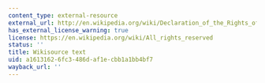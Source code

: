 ```yaml
---
content_type: external-resource
external_url: http://en.wikipedia.org/wiki/Declaration_of_the_Rights_of_Woman_and_the_Female_Citizen
has_external_license_warning: true
license: https://en.wikipedia.org/wiki/All_rights_reserved
status: ''
title: Wikisource text
uid: a1613162-6fc3-486d-af1e-cbb1a1bb4bf7
wayback_url: ''
---
```


